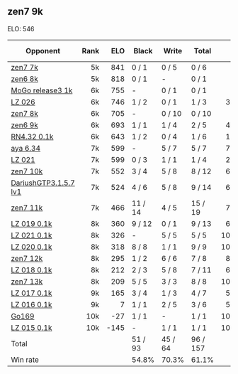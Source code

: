 ## zen7 9k ##

ELO: 546

Opponent | Rank | ELO | Black | Write | Total | Win rate
---------|-----:|----:|-------|-------|-------|-------:
[zen7 7k](zen7%207k.md) | 5k | 841 | 0 / 1 | 0 / 5 | 0 / 6 | 0.0%
[zen6 8k](zen6%208k.md) | 5k | 818 | 0 / 1 | - | 0 / 1 | 0.0%
[MoGo release3 1k](MoGo%20release3%201k.md) | 6k | 755 | - | 0 / 1 | 0 / 1 | 0.0%
[LZ 026](LZ%20026.md) | 6k | 746 | 1 / 2 | 0 / 1 | 1 / 3 | 33.3%
[zen7 8k](zen7%208k.md) | 6k | 705 | - | 0 / 10 | 0 / 10 | 0.0%
[zen6 9k](zen6%209k.md) | 6k | 693 | 1 / 1 | 1 / 4 | 2 / 5 | 40.0%
[RN4.32 0.1k](RN4.32%200.1k.md) | 6k | 643 | 1 / 2 | 0 / 4 | 1 / 6 | 16.7%
[aya 6.34](aya%206.34.md) | 7k | 599 | - | 5 / 7 | 5 / 7 | 71.4%
[LZ 021](LZ%20021.md) | 7k | 599 | 0 / 3 | 1 / 1 | 1 / 4 | 25.0%
[zen7 10k](zen7%2010k.md) | 7k | 552 | 3 / 4 | 5 / 8 | 8 / 12 | 66.7%
[DariushGTP3.1.5.7 lv1](DariushGTP3.1.5.7%20lv1.md) | 7k | 524 | 4 / 6 | 5 / 8 | 9 / 14 | 64.3%
[zen7 11k](zen7%2011k.md) | 7k | 466 | 11 / 14 | 4 / 5 | 15 / 19 | 78.9%
[LZ 019 0.1k](LZ%20019%200.1k.md) | 8k | 360 | 9 / 12 | 0 / 1 | 9 / 13 | 69.2%
[LZ 021 0.1k](LZ%20021%200.1k.md) | 8k | 326 | - | 5 / 5 | 5 / 5 | 100.0%
[LZ 020 0.1k](LZ%20020%200.1k.md) | 8k | 318 | 8 / 8 | 1 / 1 | 9 / 9 | 100.0%
[zen7 12k](zen7%2012k.md) | 8k | 295 | 1 / 2 | 6 / 6 | 7 / 8 | 87.5%
[LZ 018 0.1k](LZ%20018%200.1k.md) | 8k | 212 | 2 / 3 | 5 / 8 | 7 / 11 | 63.6%
[zen7 13k](zen7%2013k.md) | 8k | 209 | 5 / 5 | 3 / 3 | 8 / 8 | 100.0%
[LZ 017 0.1k](LZ%20017%200.1k.md) | 9k | 165 | 3 / 4 | 1 / 3 | 4 / 7 | 57.1%
[LZ 016 0.1k](LZ%20016%200.1k.md) | 9k | 7 | 1 / 1 | 2 / 5 | 3 / 6 | 50.0%
[Go169](Go169.md) | 10k | -27 | 1 / 1 | - | 1 / 1 | 100.0%
[LZ 015 0.1k](LZ%20015%200.1k.md) | 10k | -145 | - | 1 / 1 | 1 / 1 | 100.0%
Total | | | 51 / 93 | 45 / 64 | 96 / 157 | 
Win rate| | | 54.8% | 70.3% | 61.1% | 
